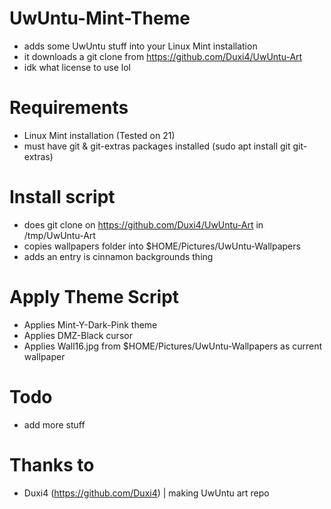# UwUntu-Mint-Theme
- adds some UwUntu stuff into your Linux Mint installation
- it downloads a git clone from https://github.com/Duxi4/UwUntu-Art
- idk what license to use lol
# Requirements
- Linux Mint installation (Tested on 21)
- must have git & git-extras packages installed (sudo apt install git git-extras)
# Install script
- does git clone on https://github.com/Duxi4/UwUntu-Art in /tmp/UwUntu-Art
- copies wallpapers folder into $HOME/Pictures/UwUntu-Wallpapers
- adds an entry is cinnamon backgrounds thing
# Apply Theme Script
- Applies Mint-Y-Dark-Pink theme
- Applies DMZ-Black cursor
- Applies Wall16.jpg from $HOME/Pictures/UwUntu-Wallpapers as current wallpaper
# Todo
- add more stuff
# Thanks to
- Duxi4 (https://github.com/Duxi4) | making UwUntu art repo
